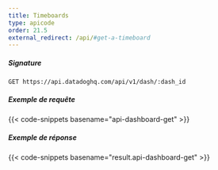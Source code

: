 ```yaml
---
title: Timeboards
type: apicode
order: 21.5
external_redirect: /api/#get-a-timeboard
---
```


##### Signature
`GET https://api.datadoghq.com/api/v1/dash/:dash_id`
##### Exemple de requête
{{< code-snippets basename="api-dashboard-get" >}}
##### Exemple de réponse
{{< code-snippets basename="result.api-dashboard-get" >}}